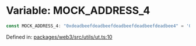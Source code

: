 # Variable: MOCK\_ADDRESS\_4

```ts
const MOCK_ADDRESS_4: "0xdeadbeefdeadbeefdeadbeefdeadbeefdeadbee4" = '0xdeadbeefdeadbeefdeadbeefdeadbeefdeadbee4';
```

Defined in: [packages/web3/src/utils/ut.ts:10](https://github.com/towns-protocol/towns/blob/0db1fd0ac7258e8db8cedfb6183e8eade8284fa1/packages/web3/src/utils/ut.ts#L10)
